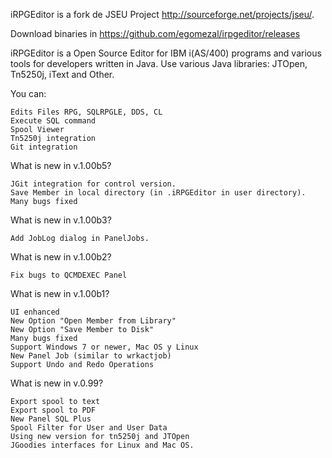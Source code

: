 
iRPGEditor is a fork de JSEU Project http://sourceforge.net/projects/jseu/.

Download binaries in https://github.com/egomezal/irpgeditor/releases

iRPGEditor is a Open Source Editor for IBM i(AS/400) programs and various tools for developers written in Java.
Use various Java libraries: JTOpen, Tn5250j, iText and Other.

You can:

    Edits Files RPG, SQLRPGLE, DDS, CL 
    Execute SQL command
    Spool Viewer
    Tn5250j integration
    Git integration

What is new in v.1.00b5?

    JGit integration for control version.
    Save Member in local directory (in .iRPGEditor in user directory).
    Many bugs fixed
    

What is new in v.1.00b3?

    Add JobLog dialog in PanelJobs.

What is new in v.1.00b2?

    Fix bugs to QCMDEXEC Panel

What is new in v.1.00b1?

    UI enhanced
    New Option "Open Member from Library"
    New Option "Save Member to Disk"
    Many bugs fixed
    Support Windows 7 or newer, Mac OS y Linux
    New Panel Job (similar to wrkactjob)
    Support Undo and Redo Operations

What is new in v.0.99?

    Export spool to text
    Export spool to PDF
    New Panel SQL Plus
    Spool Filter for User and User Data
    Using new version for tn5250j and JTOpen
    JGoodies interfaces for Linux and Mac OS.


